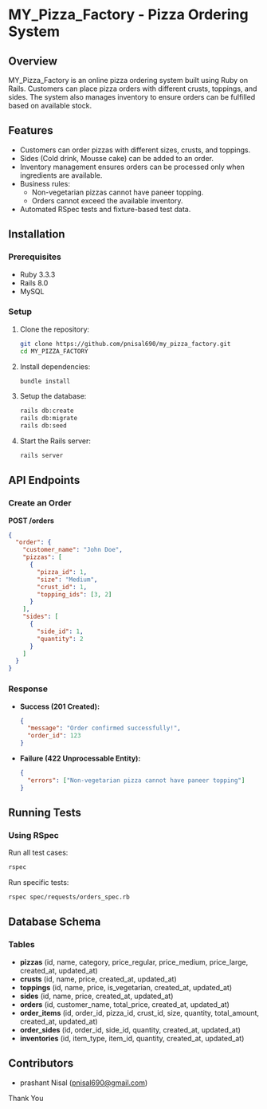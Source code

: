 # MY_Pizza_Factory - Pizza Ordering System

## Overview
MY_Pizza_Factory is an online pizza ordering system built using Ruby on Rails. Customers can place pizza orders with different crusts, toppings, and sides. The system also manages inventory to ensure orders can be fulfilled based on available stock.

## Features
- Customers can order pizzas with different sizes, crusts, and toppings.
- Sides (Cold drink, Mousse cake) can be added to an order.
- Inventory management ensures orders can be processed only when ingredients are available.
- Business rules:
  - Non-vegetarian pizzas cannot have paneer topping.
  - Orders cannot exceed the available inventory.
- Automated RSpec tests and fixture-based test data.

## Installation
### Prerequisites
- Ruby 3.3.3
- Rails 8.0
- MySQL

### Setup
1. Clone the repository:
   ```sh
   git clone https://github.com/pnisal690/my_pizza_factory.git
   cd MY_PIZZA_FACTORY
   ```
2. Install dependencies:
   ```sh
   bundle install
   ```
3. Setup the database:
   ```sh
   rails db:create
   rails db:migrate
   rails db:seed
   ```
4. Start the Rails server:
   ```sh
   rails server
   ```

## API Endpoints
### Create an Order
**POST /orders**
```json
{
  "order": {
    "customer_name": "John Doe",
    "pizzas": [
      {
        "pizza_id": 1,
        "size": "Medium",
        "crust_id": 1,
        "topping_ids": [3, 2]
      }
    ],
    "sides": [
      {
        "side_id": 1,
        "quantity": 2
      }
    ]
  }
}
```

### Response
- **Success (201 Created):**
  ```json
  {
    "message": "Order confirmed successfully!",
    "order_id": 123
  }
  ```
- **Failure (422 Unprocessable Entity):**
  ```json
  {
    "errors": ["Non-vegetarian pizza cannot have paneer topping"]
  }
  ```

## Running Tests
### Using RSpec
Run all test cases:
```sh
rspec
```
Run specific tests:
```sh
rspec spec/requests/orders_spec.rb
```

## Database Schema
### Tables
- **pizzas** (id, name, category, price_regular, price_medium, price_large, created_at, updated_at)
- **crusts** (id, name, price, created_at, updated_at)
- **toppings** (id, name, price, is_vegetarian, created_at, updated_at)
- **sides** (id, name, price, created_at, updated_at)
- **orders** (id, customer_name, total_price, created_at, updated_at)
- **order_items** (id, order_id, pizza_id, crust_id, size, quantity, total_amount, created_at, updated_at)
- **order_sides** (id, order_id, side_id, quantity, created_at, updated_at)
- **inventories** (id, item_type, item_id, quantity, created_at, updated_at)

## Contributors
- prashant Nisal (pnisal690@gmail.com)

Thank You
